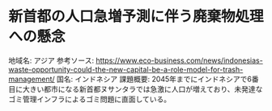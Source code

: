 # 新首都の人口急増予測に伴う廃棄物処理への懸念

地域名: アジア
参考ソース: https://www.eco-business.com/news/indonesias-waste-opportunity-could-the-new-capital-be-a-role-model-for-trash-management/
国名: インドネシア
課題概要: 2045年までにインドネシアで6番目に大きい都市になる新首都ヌサンタラでは急激に人口が増えており、未発達なゴミ管理インフラによるゴミ問題に直面している。
